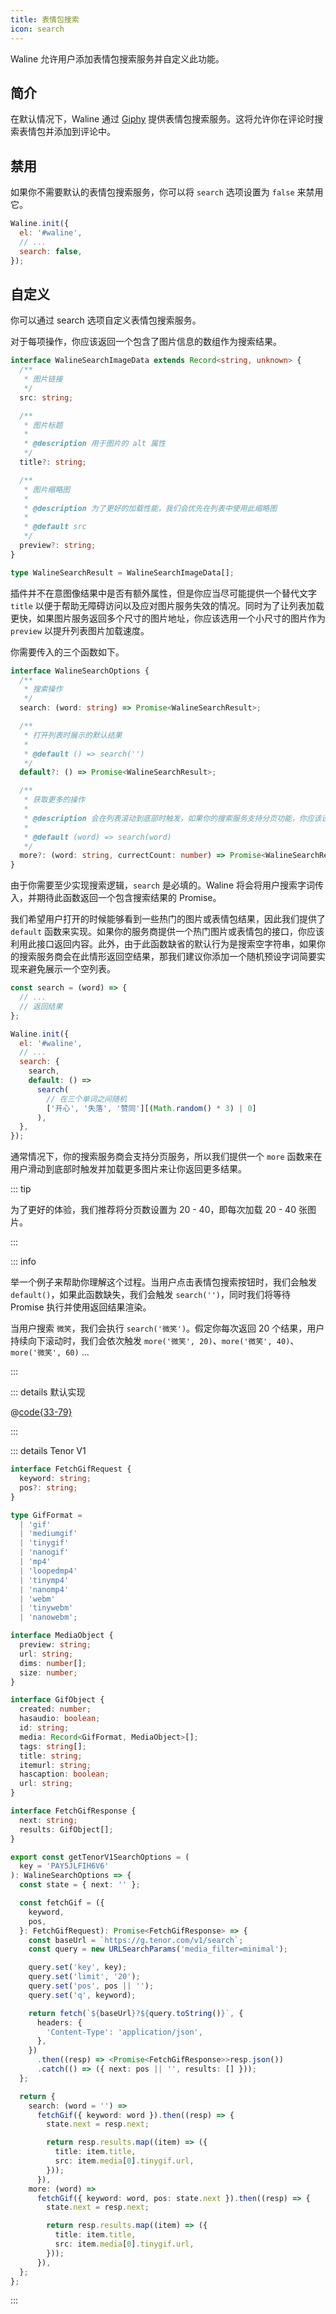 ```yaml
---
title: 表情包搜索
icon: search
---
```


Waline 允许用户添加表情包搜索服务并自定义此功能。

<!-- more -->

## 简介

在默认情况下，Waline 通过 [Giphy](https://giphy.com/) 提供表情包搜索服务。这将允许你在评论时搜索表情包并添加到评论中。

## 禁用

如果你不需要默认的表情包搜索服务，你可以将 `search` 选项设置为 `false` 来禁用它。

```js
Waline.init({
  el: '#waline',
  // ...
  search: false,
});
```

## 自定义

你可以通过 search 选项自定义表情包搜索服务。

对于每项操作，你应该返回一个包含了图片信息的数组作为搜索结果。

```ts
interface WalineSearchImageData extends Record<string, unknown> {
  /**
   * 图片链接
   */
  src: string;

  /**
   * 图片标题
   *
   * @description 用于图片的 alt 属性
   */
  title?: string;

  /**
   * 图片缩略图
   *
   * @description 为了更好的加载性能，我们会优先在列表中使用此缩略图
   *
   * @default src
   */
  preview?: string;
}

type WalineSearchResult = WalineSearchImageData[];
```

插件并不在意图像结果中是否有额外属性，但是你应当尽可能提供一个替代文字 `title` 以便于帮助无障碍访问以及应对图片服务失效的情况。同时为了让列表加载更快，如果图片服务返回多个尺寸的图片地址，你应该选用一个小尺寸的图片作为 `preview` 以提升列表图片加载速度。

你需要传入的三个函数如下。

```ts
interface WalineSearchOptions {
  /**
   * 搜索操作
   */
  search: (word: string) => Promise<WalineSearchResult>;

  /**
   * 打开列表时展示的默认结果
   *
   * @default () => search('')
   */
  default?: () => Promise<WalineSearchResult>;

  /**
   * 获取更多的操作
   *
   * @description 会在列表滚动到底部时触发，如果你的搜索服务支持分页功能，你应该设置此项实现无限滚动
   *
   * @default (word) => search(word)
   */
  more?: (word: string, currectCount: number) => Promise<WalineSearchResult>;
}
```

由于你需要至少实现搜索逻辑，`search` 是必填的。Waline 将会将用户搜索字词传入，并期待此函数返回一个包含搜索结果的 Promise。

我们希望用户打开的时候能够看到一些热门的图片或表情包结果，因此我们提供了 `default` 函数来实现。如果你的服务商提供一个热门图片或表情包的接口，你应该利用此接口返回内容。此外，由于此函数缺省的默认行为是搜索空字符串，如果你的搜索服务商会在此情形返回空结果，那我们建议你添加一个随机预设字词简要实现来避免展示一个空列表。

```js
const search = (word) => {
  // ...
  // 返回结果
};

Waline.init({
  el: '#waline',
  // ...
  search: {
    search,
    default: () =>
      search(
        // 在三个单词之间随机
        ['开心', '失落', '赞同'][(Math.random() * 3) | 0]
      ),
  },
});
```

通常情况下，你的搜索服务商会支持分页服务，所以我们提供一个 `more` 函数来在用户滑动到底部时触发并加载更多图片来让你返回更多结果。

::: tip

为了更好的体验，我们推荐将分页数设置为 20 - 40，即每次加载 20 - 40 张图片。

:::

::: info

举一个例子来帮助你理解这个过程。当用户点击表情包搜索按钮时，我们会触发 `default()`，如果此函数缺失，我们会触发 `search('')`，同时我们将等待 Promise 执行并使用返回结果渲染。

当用户搜索 `微笑`，我们会执行 `search('微笑')`。假定你每次返回 20 个结果，用户持续向下滚动时，我们会依次触发 `more('微笑', 20)`、`more('微笑', 40)`、`more('微笑', 60)` ...

:::

::: details 默认实现

@[code{33-79}](../../../../packages/client/src/config/default.ts)

:::

::: details Tenor V1

```ts
interface FetchGifRequest {
  keyword: string;
  pos?: string;
}

type GifFormat =
  | 'gif'
  | 'mediumgif'
  | 'tinygif'
  | 'nanogif'
  | 'mp4'
  | 'loopedmp4'
  | 'tinymp4'
  | 'nanomp4'
  | 'webm'
  | 'tinywebm'
  | 'nanowebm';

interface MediaObject {
  preview: string;
  url: string;
  dims: number[];
  size: number;
}

interface GifObject {
  created: number;
  hasaudio: boolean;
  id: string;
  media: Record<GifFormat, MediaObject>[];
  tags: string[];
  title: string;
  itemurl: string;
  hascaption: boolean;
  url: string;
}

interface FetchGifResponse {
  next: string;
  results: GifObject[];
}

export const getTenorV1SearchOptions = (
  key = 'PAY5JLFIH6V6'
): WalineSearchOptions => {
  const state = { next: '' };

  const fetchGif = ({
    keyword,
    pos,
  }: FetchGifRequest): Promise<FetchGifResponse> => {
    const baseUrl = `https://g.tenor.com/v1/search`;
    const query = new URLSearchParams('media_filter=minimal');

    query.set('key', key);
    query.set('limit', '20');
    query.set('pos', pos || '');
    query.set('q', keyword);

    return fetch(`${baseUrl}?${query.toString()}`, {
      headers: {
        'Content-Type': 'application/json',
      },
    })
      .then((resp) => <Promise<FetchGifResponse>>resp.json())
      .catch(() => ({ next: pos || '', results: [] }));
  };

  return {
    search: (word = '') =>
      fetchGif({ keyword: word }).then((resp) => {
        state.next = resp.next;

        return resp.results.map((item) => ({
          title: item.title,
          src: item.media[0].tinygif.url,
        }));
      }),
    more: (word) =>
      fetchGif({ keyword: word, pos: state.next }).then((resp) => {
        state.next = resp.next;

        return resp.results.map((item) => ({
          title: item.title,
          src: item.media[0].tinygif.url,
        }));
      }),
  };
};
```

:::

